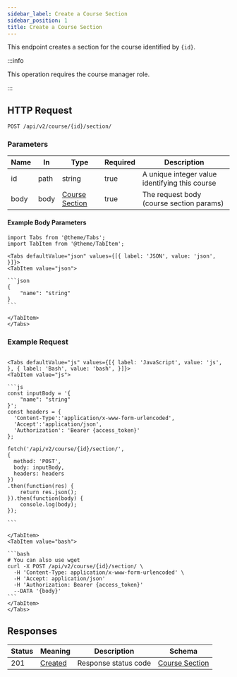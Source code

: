 ```yaml
---
sidebar_label: Create a Course Section
sidebar_position: 1
title: Create a Course Section
---
```


This endpoint creates a section for the course identified by `{id}`.

:::info

This operation requires the course manager role.

:::

## HTTP Request

`POST /api/v2/course/{id}/section/`

### Parameters

| Name | In   | Type                                                           | Required | Description                                    |
|------|------|----------------------------------------------------------------|----------|------------------------------------------------|
| id   | path | string                                                         | true     | A unique integer value identifying this course |
| body | body | [Course Section](/docs/apireference/v2/schemas/course_section) | true     | The request body (course section params)       |

#### Example Body Parameters

````mdx-code-block
import Tabs from '@theme/Tabs';
import TabItem from '@theme/TabItem';

<Tabs defaultValue="json" values={[{ label: 'JSON', value: 'json', }]}>
<TabItem value="json">

```json
{
    "name": "string"
}
```

</TabItem>
</Tabs>
````

### Example Request

````mdx-code-block

<Tabs defaultValue="js" values={[{ label: 'JavaScript', value: 'js', }, { label: 'Bash', value: 'bash', }]}>
<TabItem value="js">

```js
const inputBody = '{
    "name": "string"
}';
const headers = {
  'Content-Type':'application/x-www-form-urlencoded',
  'Accept':'application/json',
  'Authorization': 'Bearer {access_token}'
};

fetch('/api/v2/course/{id}/section/',
{
  method: 'POST',
  body: inputBody,
  headers: headers
})
.then(function(res) {
    return res.json();
}).then(function(body) {
    console.log(body);
});

```

</TabItem>
<TabItem value="bash">

```bash
# You can also use wget
curl -X POST /api/v2/course/{id}/section/ \
  -H 'Content-Type: application/x-www-form-urlencoded' \
  -H 'Accept: application/json'
  -H 'Authorization: Bearer {access_token}'
  --DATA '{body}'
```
</TabItem>
</Tabs>
````

## Responses

| Status | Meaning                                                      | Description          | Schema                                                         |
|--------|--------------------------------------------------------------|----------------------|----------------------------------------------------------------|
| 201    | [Created](https://tools.ietf.org/html/rfc7231#section-6.3.2) | Response status code | [Course Section](/docs/apireference/v2/schemas/course_section) |
